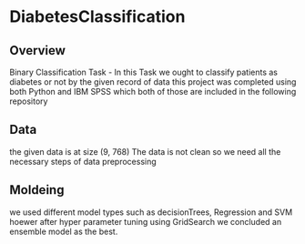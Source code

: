 # DiabetesClassification

## Overview
Binary Classification Task - In this Task we ought to classify patients as diabetes or not by the given record of data
this project was completed using both Python and IBM SPSS which both of those are included in the following repository

## Data 
the given data is at size (9, 768)
The data is not clean so we need all the necessary steps of data preprocessing

## Moldeing
we used different model types such as decisionTrees, Regression and SVM hoewer after hyper parameter tuning using GridSearch we concluded an ensemble model as the best.
